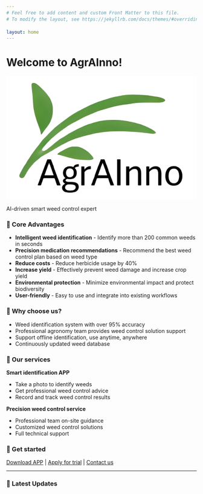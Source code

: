```yaml
---
# Feel free to add content and custom Front Matter to this file.
# To modify the layout, see https://jekyllrb.com/docs/themes/#overriding-theme-defaults

layout: home
---
```

# Welcome to AgrAInno!

![AgrAInno Logo](assets\images\logo-removebg-preview.png)

AI-driven smart weed control expert

### 🌟 Core Advantages
- **Intelligent weed identification** - Identify more than 200 common weeds in seconds
- **Precision medication recommendations** - Recommend the best weed control plan based on weed type
- **Reduce costs** - Reduce herbicide usage by 40%
- **Increase yield** - Effectively prevent weed damage and increase crop yield
- **Environmental protection** - Minimize environmental impact and protect biodiversity
- **User-friendly** - Easy to use and integrate into existing workflows

### 💪 Why choose us?

- Weed identification system with over 95% accuracy
- Professional agronomy team provides weed control solution support
- Support offline identification, use anytime, anywhere
- Continuously updated weed database

### 📱 Our services

**Smart identification APP**
- Take a photo to identify weeds
- Get professional weed control advice
- Record and track weed control results


**Precision weed control service**
- Professional team on-site guidance
- Customized weed control solutions
- Full technical support

### 🚀 Get started

[Download APP](link) | [Apply for trial](link) | [Contact us](link)

---
### 📰 Latest Updates
